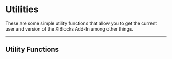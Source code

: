﻿# Utilities

These are some simple utility functions that allow you to get the current user and version of the XlBlocks Add-In among other things.

---

## Utility Functions
